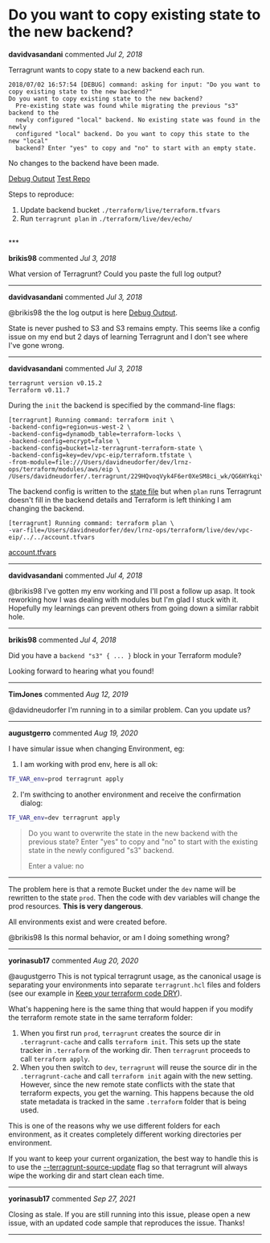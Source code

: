# Do you want to copy existing state to the new backend?

**davidvasandani** commented *Jul 2, 2018*

Terragrunt wants to copy state to a new backend each run. 

```
2018/07/02 16:57:54 [DEBUG] command: asking for input: "Do you want to copy existing state to the new backend?"
Do you want to copy existing state to the new backend?
  Pre-existing state was found while migrating the previous "s3" backend to the
  newly configured "local" backend. No existing state was found in the newly
  configured "local" backend. Do you want to copy this state to the new "local"
  backend? Enter "yes" to copy and "no" to start with an empty state.
```

No changes to the backend have been made.

[Debug Output](https://gist.github.com/davidneudorfer/f588c204c4a611d782d2838def887651)
[Test Repo](https://github.com/davidneudorfer/terragrunt-error)

Steps to reproduce:
1. Update backend bucket `./terraform/live/terraform.tfvars`
2. Run `terragrunt plan` in `./terraform/live/dev/echo/`
<br />
***


**brikis98** commented *Jul 3, 2018*

What version of Terragrunt? Could you paste the full log output?
***

**davidvasandani** commented *Jul 3, 2018*

 @brikis98 the the log output is here [Debug Output](https://gist.github.com/davidneudorfer/f588c204c4a611d782d2838def887651).

State is never pushed to S3 and S3 remains empty. This seems like a config issue on my end but 2 days of learning Terragrunt and I don't see where I've gone wrong.
***

**davidvasandani** commented *Jul 3, 2018*

```
terragrunt version v0.15.2
Terraform v0.11.7
```

During the `init` the backend is specified by the command-line flags:
```
[terragrunt] Running command: terraform init \
-backend-config=region=us-west-2 \
-backend-config=dynamodb_table=terraform-locks \
-backend-config=encrypt=false \
-backend-config=bucket=lz-terragrunt-terraform-state \
-backend-config=key=dev/vpc-eip/terraform.tfstate \
-from-module=file:///Users/davidneudorfer/dev/lrnz-ops/terraform/modules/aws/eip \
/Users/davidneudorfer/.terragrunt/229HQvoqVyk4F6er0XeSM8ci_wk/QG6HYkqiY7ug8JgGU0H6AdPSmRw
```

The backend config is written to the [state file](https://gist.github.com/davidneudorfer/f588c204c4a611d782d2838def887651#file-terraform-tfstate-L8) but when `plan` runs Terragrunt doesn't fill in the backend details and Terraform is left thinking I am changing the backend.

```
[terragrunt] Running command: terraform plan \
-var-file=/Users/davidneudorfer/dev/lrnz-ops/terraform/live/dev/vpc-eip/../../account.tfvars
```

[account.tfvars](https://github.com/davidneudorfer/terragrunt-error/blob/master/terraform/live/account.tfvars)
***

**davidvasandani** commented *Jul 4, 2018*

@brikis98 I've gotten my env working and I'll post a follow up asap. It took reworking how I was dealing with modules but I'm glad I stuck with it. Hopefully my learnings can prevent others from going down a similar rabbit hole.
***

**brikis98** commented *Jul 4, 2018*

Did you have a `backend "s3" { ... }` block in your Terraform module?

Looking forward to hearing what you found!
***

**TimJones** commented *Aug 12, 2019*

@davidneudorfer I'm running in to a similar problem. Can you update us?
***

**augustgerro** commented *Aug 19, 2020*

I have simular issue when changing Environment, eg:
1. I am working with prod env, here is all ok:
```bash
TF_VAR_env=prod terragrunt apply
```
2. I'm swithcing to another environment and receive the confirmation dialog:
                                                                                                                          
```bash
TF_VAR_env=dev terragrunt apply
```                                                                                                                                                                                             

>   Do you want to overwrite the state in the new backend with the previous state?
>   Enter "yes" to copy and "no" to start with the existing state in the newly
>   configured "s3" backend.
> 
>   Enter a value: no
--- 
The problem here is that a remote Bucket under the `dev` name will be rewritten to the state `prod`. Then the code with dev variables will change the prod resources. **This is very dangerous**.

All environments exist and were created before.

@brikis98 Is this normal behavior, or am I doing something wrong?
***

**yorinasub17** commented *Aug 20, 2020*

@augustgerro This is not typical terragrunt usage, as the canonical usage is separating your environments into separate `terragrunt.hcl` files and folders (see our example in [Keep your terraform code DRY](https://terragrunt.gruntwork.io/docs/features/keep-your-terraform-code-dry/#keep-your-terraform-code-dry)).

What's happening here is the same thing that would happen if you modify the terraform remote state in the same terraform folder:

1. When you first run `prod`, `terragrunt` creates the source dir in `.terragrunt-cache` and calls `terraform init`. This sets up the state tracker in `.terraform` of the working dir. Then `terragrunt` proceeds to call `terraform apply`.
1. When you then switch to `dev`, `terragrunt` will reuse the source dir in the `.terragrunt-cache` and call `terraform init` again with the new setting. However, since the new remote state conflicts with the state that terraform expects, you get the warning. This happens because the old state metadata is tracked in the same `.terraform` folder that is being used.

This is one of the reasons why we use different folders for each environment, as it creates completely different working directories per environment.

If you want to keep your current organization, the best way to handle this is to use the [--terragrunt-source-update](https://terragrunt.gruntwork.io/docs/reference/cli-options/#terragrunt-source-update) flag so that terragrunt will always wipe the working dir and start clean each time.
***

**yorinasub17** commented *Sep 27, 2021*

Closing as stale. If you are still running into this issue, please open a new issue, with an updated code sample that reproduces the issue. Thanks!
***

